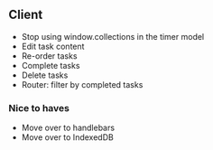 ## Client

* Stop using window.collections in the timer model
* Edit task content
* Re-order tasks
* Complete tasks
* Delete tasks
* Router: filter by completed tasks


### Nice to haves

* Move over to handlebars
* Move over to IndexedDB

